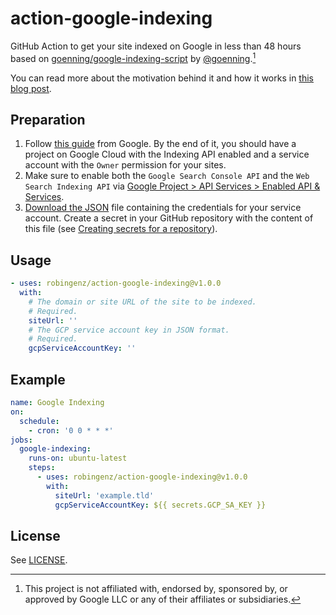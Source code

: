 # action-google-indexing

GitHub Action to get your site indexed on Google in less than 48 hours based on [goenning/google-indexing-script](https://github.com/goenning/google-indexing-script) by [@goenning](https://twitter.com/goenning).[^1]

You can read more about the motivation behind it and how it works in [this blog post](https://seogets.com/blog/google-indexing-script).

## Preparation

1. Follow [this guide](https://developers.google.com/search/apis/indexing-api/v3/prereqs) from Google. By the end of it, you should have a project on Google Cloud with the Indexing API enabled and a service account with the `Owner` permission for your sites.
2. Make sure to enable both the `Google Search Console API` and the `Web Search Indexing API` via [Google Project > API Services > Enabled API & Services](https://console.cloud.google.com/apis/dashboard).
3. [Download the JSON](https://github.com/goenning/google-indexing-script/issues/2) file containing the credentials for your service account. Create a secret in your GitHub repository with the content of this file (see [Creating secrets for a repository](https://docs.github.com/en/actions/security-guides/using-secrets-in-github-actions#creating-secrets-for-a-repository)).

## Usage

```yaml
- uses: robingenz/action-google-indexing@v1.0.0
  with:
    # The domain or site URL of the site to be indexed.
    # Required.
    siteUrl: ''
    # The GCP service account key in JSON format.
    # Required.
    gcpServiceAccountKey: ''
```

## Example

```yaml
name: Google Indexing
on:
  schedule:
    - cron: '0 0 * * *'
jobs:
  google-indexing:
    runs-on: ubuntu-latest
    steps:
      - uses: robingenz/action-google-indexing@v1.0.0
        with:
          siteUrl: 'example.tld'
          gcpServiceAccountKey: ${{ secrets.GCP_SA_KEY }}
```

## License

See [LICENSE](./LICENSE).

[^1]: This project is not affiliated with, endorsed by, sponsored by, or approved by Google LLC or any of their affiliates or subsidiaries. 
